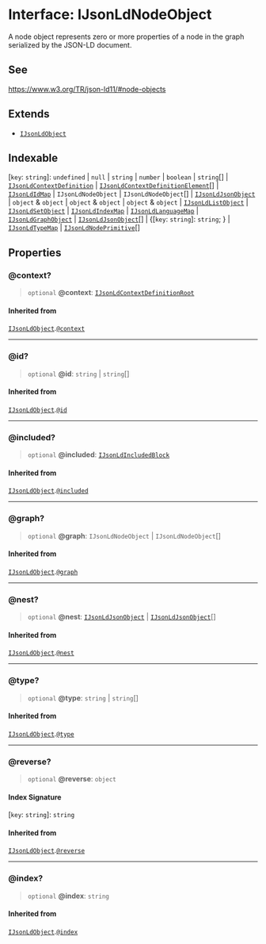 # Interface: IJsonLdNodeObject

A node object represents zero or more properties of a node
in the graph serialized by the JSON-LD document.

## See

https://www.w3.org/TR/json-ld11/#node-objects

## Extends

- [`IJsonLdObject`](IJsonLdObject.md)

## Indexable

\[`key`: `string`\]: `undefined` \| `null` \| `string` \| `number` \| `boolean` \| `string`[] \| [`IJsonLdContextDefinition`](IJsonLdContextDefinition.md) \| [`IJsonLdContextDefinitionElement`](../type-aliases/IJsonLdContextDefinitionElement.md)[] \| [`IJsonLdIdMap`](IJsonLdIdMap.md) \| `IJsonLdNodeObject` \| `IJsonLdNodeObject`[] \| [`IJsonLdJsonObject`](IJsonLdJsonObject.md) \| `object` & `object` \| `object` & `object` \| `object` & `object` \| [`IJsonLdListObject`](IJsonLdListObject.md) \| [`IJsonLdSetObject`](IJsonLdSetObject.md) \| [`IJsonLdIndexMap`](IJsonLdIndexMap.md) \| [`IJsonLdLanguageMap`](IJsonLdLanguageMap.md) \| [`IJsonLdGraphObject`](IJsonLdGraphObject.md) \| [`IJsonLdJsonObject`](IJsonLdJsonObject.md)[] \| \{\[`key`: `string`\]: `string`; \} \| [`IJsonLdTypeMap`](IJsonLdTypeMap.md) \| [`IJsonLdNodePrimitive`](../type-aliases/IJsonLdNodePrimitive.md)[]

## Properties

### @context?

> `optional` **@context**: [`IJsonLdContextDefinitionRoot`](../type-aliases/IJsonLdContextDefinitionRoot.md)

#### Inherited from

[`IJsonLdObject`](IJsonLdObject.md).[`@context`](IJsonLdObject.md#context)

***

### @id?

> `optional` **@id**: `string` \| `string`[]

#### Inherited from

[`IJsonLdObject`](IJsonLdObject.md).[`@id`](IJsonLdObject.md#id)

***

### @included?

> `optional` **@included**: [`IJsonLdIncludedBlock`](../type-aliases/IJsonLdIncludedBlock.md)

#### Inherited from

[`IJsonLdObject`](IJsonLdObject.md).[`@included`](IJsonLdObject.md#included)

***

### @graph?

> `optional` **@graph**: `IJsonLdNodeObject` \| `IJsonLdNodeObject`[]

#### Inherited from

[`IJsonLdObject`](IJsonLdObject.md).[`@graph`](IJsonLdObject.md#graph)

***

### @nest?

> `optional` **@nest**: [`IJsonLdJsonObject`](IJsonLdJsonObject.md) \| [`IJsonLdJsonObject`](IJsonLdJsonObject.md)[]

#### Inherited from

[`IJsonLdObject`](IJsonLdObject.md).[`@nest`](IJsonLdObject.md#nest)

***

### @type?

> `optional` **@type**: `string` \| `string`[]

#### Inherited from

[`IJsonLdObject`](IJsonLdObject.md).[`@type`](IJsonLdObject.md#type)

***

### @reverse?

> `optional` **@reverse**: `object`

#### Index Signature

\[`key`: `string`\]: `string`

#### Inherited from

[`IJsonLdObject`](IJsonLdObject.md).[`@reverse`](IJsonLdObject.md#reverse)

***

### @index?

> `optional` **@index**: `string`

#### Inherited from

[`IJsonLdObject`](IJsonLdObject.md).[`@index`](IJsonLdObject.md#index)
